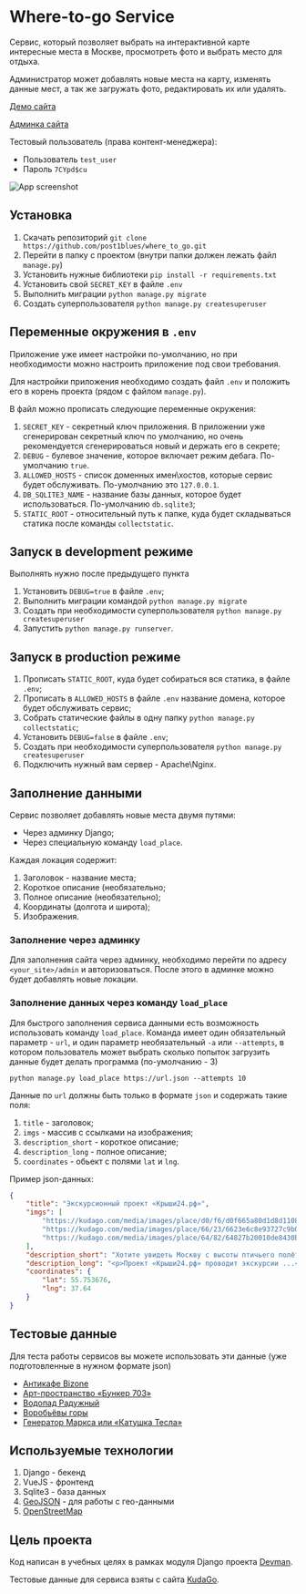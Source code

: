 # Where-to-go Service
Сервис, который позволяет выбрать на интерактивной карте интересные места в Москве, 
просмотреть фото и выбрать место для отдыха.

Администратор может добавлять новые места на карту, изменять данные мест,
а так же загружать фото, редактировать их или удалять.

[Демо сайта](https://wheretogoservice.pythonanywhere.com/)

[Админка сайта](https://wheretogoservice.pythonanywhere.com/admin)

Тестовый пользователь (права контент-менеджера):
* Пользователь `test_user`
* Пароль `7CYpd$cu`

![App screenshot](https://i.ibb.co/xmZYWBb/P3tcn1g-SYKHYDWht6qr3-A.png)

## Установка
1. Скачать репозиторий `git clone https://github.com/post1blues/where_to_go.git`
2. Перейти в папку с проектом (внутри папки должен лежать файл `manage.py`)
3. Установить нужные библиотеки `pip install -r requirements.txt`
4. Установить свой `SECRET_KEY` в файле `.env`
5. Выполнить миграции `python manage.py migrate`
6. Создать суперпользователя `python manage.py createsuperuser`

## Переменные окружения в `.env`
Приложение уже имеет настройки по-умолчанию, но при необходимости можно
настроить приложение под свои требования.

Для настройки приложения необходимо создать файл `.env` и положить его в 
корень проекта (рядом с файлом `manage.py`).

В файл можно прописать следующие переменные окружения:
1. `SECRET_KEY` - секретный ключ приложения. В приложении уже сгенерирован
секретный ключ по умолчанию, но очень рекомендуется сгенерироваться новый
и держать его в секрете;
2. `DEBUG` - булевое значение, которое включает режим дебага. По-умолчанию `true`.
3. `ALLOWED_HOSTS` - список доменных имен\хостов, которые сервис будет
обслуживать. По-умолчанию это `127.0.0.1`.
4. `DB_SQLITE3_NAME` - название базы данных, которое будет использоваться. 
По-умолчанию `db.sqlite3`;
5. `STATIC_ROOT` - относительный путь к папке, куда будет складываться 
статика после команды `collectstatic`.

## Запуск в development режиме
Выполнять нужно после предыдущего пункта
1. Установить `DEBUG=true` в файле `.env`;
2. Выполнить миграции командой `python manage.py migrate`
3. Создать при необходимости суперпользователя `python manage.py createsuperuser`
4. Запустить `python manage.py runserver`.

## Запуск в production режиме
1. Прописать `STATIC_ROOT`, куда будет собираться вся статика, в файле `.env`;
2. Прописать в `ALLOWED_HOSTS` в файле `.env` название домена, которое будет обслуживать сервис;
3. Собрать статические файлы в одну папку `python manage.py collectstatic`;
4. Установить `DEBUG=false` в файле `.env`;
5. Создать при необходимости суперпользователя `python manage.py createsuperuser`
6. Подключить нужный вам сервер - Apache\Nginx.

## Заполнение данными
Сервис позволяет добавлять новые места двумя путями:
* Через админку Django;
* Через специальную команду `load_place`.

Каждая локация содержит:
1. Заголовок - название места;
2. Короткое описание (необязательно;
3. Полное описание (необязательно);
4. Координаты (долгота и широта);
5. Изображения.

### Заполнение через админку
Для заполнения сайта через админку, необходимо перейти по адресу `<your_site>/admin` и авторизоваться.
После этого в админке можно будет добавлять новые локации.

### Заполнение данных через команду `load_place`
Для быстрого заполнения сервиса данными есть возможность использовать команду `load_place`.
Команда имеет один обязательный параметр - `url`, 
и один параметр необязательный `-a` или `--attempts`,
в котором пользователь может выбрать сколько попыток загрузить данные 
будет делать программа (по-умолчанию - 3)

```
python manage.py load_place https://url.json --attempts 10
```

Данные по `url` должны быть только в формате `json` и содержать такие поля:
1. `title` - заголовок;
2. `imgs` - массив с ссылками на изображения;
3. `description_short` - короткое описание;
4. `description_long` - полное описание;
5. `coordinates` - обьект с полями `lat` и `lng`.

Пример json-данных:

```json
{
    "title": "Экскурсионный проект «Крыши24.рф»",
    "imgs": [
        "https://kudago.com/media/images/place/d0/f6/d0f665a80d1d8d110826ba797569df02.jpg",
        "https://kudago.com/media/images/place/66/23/6623e6c8e93727c9b0bb198972d9e9fa.jpg",
        "https://kudago.com/media/images/place/64/82/64827b20010de8430bfc4fb14e786c19.jpg"
    ],
    "description_short": "Хотите увидеть Москву с высоты птичьего полёта?",
    "description_long": "<p>Проект «Крыши24.рф» проводит экскурсии ...</p>",
    "coordinates": {
        "lat": 55.753676,
        "lng": 37.64
    }
}
```

## Тестовые данные
Для теста работы сервисов вы можете использовать эти данные (уже подготовленные в нужном формате json)
* [Антикафе Bizone](https://raw.githubusercontent.com/devmanorg/where-to-go-places/master/places/%D0%90%D0%BD%D1%82%D0%B8%D0%BA%D0%B0%D1%84%D0%B5%20Bizone.json)
* [Арт-пространство «Бункер 703»](https://raw.githubusercontent.com/devmanorg/where-to-go-places/master/places/%D0%90%D1%80%D1%82-%D0%BF%D1%80%D0%BE%D1%81%D1%82%D1%80%D0%B0%D0%BD%D1%81%D1%82%D0%B2%D0%BE%20%C2%AB%D0%91%D1%83%D0%BD%D0%BA%D0%B5%D1%80%20703%C2%BB.json)
* [Водопад Радужный](https://raw.githubusercontent.com/devmanorg/where-to-go-places/master/places/%D0%92%D0%BE%D0%B4%D0%BE%D0%BF%D0%B0%D0%B4%20%D0%A0%D0%B0%D0%B4%D1%83%D0%B6%D0%BD%D1%8B%D0%B9.json)
* [Воробьёвы горы](https://raw.githubusercontent.com/devmanorg/where-to-go-places/master/places/%D0%92%D0%BE%D1%80%D0%BE%D0%B1%D1%8C%D1%91%D0%B2%D1%8B%20%D0%B3%D0%BE%D1%80%D1%8B.json)
* [Генератор Маркса или «Катушка Тесла»](https://raw.githubusercontent.com/devmanorg/where-to-go-places/master/places/%D0%93%D0%B5%D0%BD%D0%B5%D1%80%D0%B0%D1%82%D0%BE%D1%80%20%D0%9C%D0%B0%D1%80%D0%BA%D1%81%D0%B0%20%D0%B8%D0%BB%D0%B8%20%C2%AB%D0%9A%D0%B0%D1%82%D1%83%D1%88%D0%BA%D0%B0%20%D0%A2%D0%B5%D1%81%D0%BB%D0%B0%C2%BB.json)

## Используемые технологии
1. Django - бекенд
2. VueJS - фронтенд
3. Sqlite3 - база данных
4. [GeoJSON](https://en.wikipedia.org/wiki/GeoJSON) - для работы с гео-данными
5. [OpenStreetMap](https://www.openstreetmap.org/copyright)

## Цель проекта
Код написан в учебных целях в рамках модуля Django проекта [Devman](https://dvmn.org/).

Тестовые данные для сервиса взяты с сайта [KudaGo](https://kudago.com/).


